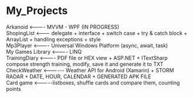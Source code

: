 # My_Projects

Arkanoid <---- MVVM - WPF (IN PROGRESS)<br/>
ShopingList <--- delegate + interface + switch case + try & catch block + ArrayList + handling exceptions + style <Labels><br/>
Mp3Player <---- Universal Windows Platform (async, await, task)<br/>
My Games Library <---- LINQ<br/>
TrainingDiary <---- PDF file or HEX view + ASP.NET + ITextSharp compose strength training, modify, save it and generate it to TXT <br/>
CheckWeather <------ Weather API for Android (Xamarin) + STORM RADAR + DATE, HOUR, CALENDAR + GENERATED APK FILE<br/>
Card game <-----listboxes, shuffle cards and compare them, counting points<br/>